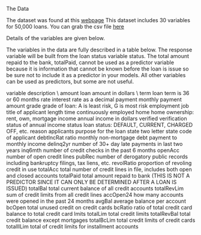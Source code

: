 The Data

The dataset was found at this [webpage](https://datascienceuwl.github.io/Project2018/TheData.html)
This dataset includes 30 variables for 50,000 loans. You can grab the csv file [here](https://datascienceuwl.github.io/Project2018/loans50k.csv)

Details of the variables are given below.

The variables in the data are fully described in a table below. The response variable will be built from the loan status variable status. The total amount repaid to the bank, totalPaid, cannot be used as a predictor variable because it is information that cannot be known before the loan is issue so be sure not to include it as a predictor in your models. All other variables can be used as predictors, but some are not useful.

variable    description \\
amount	loan amount in dollars \\
term	loan term is 36 or 60 months
rate	interest rate as a decimal
payment	monthly payment amount
grade	grade of loan: A is least risk, G is most risk
employment	job title of applicant
length	time continuously employed
home	home ownership: rent, own, mortgage
income	annual income in dollars
verified	verification status of annual income
status	loan status: DEFAULT, CURRENT, CHARGED OFF, etc.
reason	applicants purpose for the loan
state	two letter state code of applicant
debtIncRat	ratio monthly non-mortgage debt payment to monthly income
delinq2yr	number of 30+ day late payments in last two years
inq6mth	number of credit checks in the past 6 months
openAcc	number of open credit lines
pubRec	number of derogatory public records including bankruptcy filings, tax liens, etc.
revolRatio	proportion of revoling credit in use
totalAcc	total number of credit lines in file, includes both open and closed accounts
totalPaid	total amount repaid to bank (THIS IS NOT A PREDICTOR SINCE IT CAN ONLY BE DETERMINED AFTER A LOAN IS ISSUED)
totalBal	total current balance of all credit accounts
totalRevLim	sum of credit limits from all credit lines
accOpen24	how many accounts were opened in the past 24 months
avgBal	average balance per account
bcOpen	total unused credit on credit cards
bcRatio	ratio of total credit card balance to total credit card lmits
totalLim	total credit limits
totalRevBal	total credit balance except mortgages
totalBcLim	total credit limits of credit cards
totalIlLim	total of credit limits for installment accounts